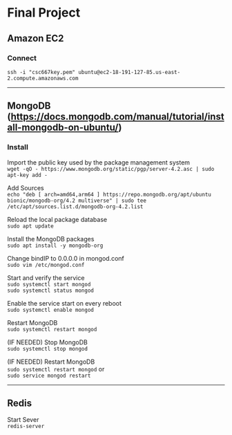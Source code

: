 # Final Project

## Amazon EC2  
### Connect  
`ssh -i "csc667key.pem" ubuntu@ec2-18-191-127-85.us-east-2.compute.amazonaws.com`  

---------

## MongoDB (https://docs.mongodb.com/manual/tutorial/install-mongodb-on-ubuntu/)  
### Install
Import the public key used by the package management system  
`wget -qO - https://www.mongodb.org/static/pgp/server-4.2.asc | sudo apt-key add -`

Add Sources  
`echo "deb [ arch=amd64,arm64 ] https://repo.mongodb.org/apt/ubuntu bionic/mongodb-org/4.2 multiverse" | sudo tee /etc/apt/sources.list.d/mongodb-org-4.2.list`

Reload the local package database  
`sudo apt update`

Install the MongoDB packages  
`sudo apt install -y mongodb-org`

Change bindIP to 0.0.0.0 in mongod.conf  
`sudo vim /etc/mongod.conf`

Start and verify the service  
`sudo systemctl start mongod`  
`sudo systemctl status mongod`

Enable the service start on every reboot  
`sudo systemctl enable mongod`

Restart MongoDB  
`sudo systemctl restart mongod`

(IF NEEDED) Stop MongoDB  
`sudo systemctl stop mongod`

(IF NEEDED) Restart MongoDB  
`sudo systemctl restart mongod`
or  
`sudo service mongod restart`  

---------

## Redis  
Start Sever  
`redis-server`

